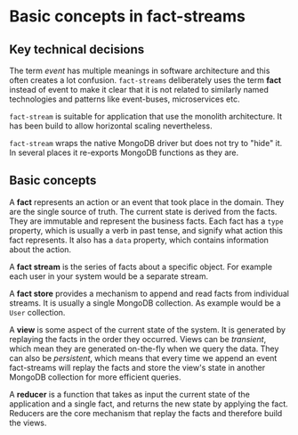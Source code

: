 # Basic concepts in fact-streams

## Key technical decisions

The term *event* has multiple meanings in software architecture and this often creates a lot confusion. `fact-streams` deliberately uses the term **fact** instead of event to make it clear that it is not related to similarly named technologies and patterns like event-buses, microservices etc.

`fact-stream` is suitable for application that use the monolith architecture. It has been build to allow horizontal scaling nevertheless.

`fact-stream` wraps the native MongoDB driver but does not try to "hide" it. In several places it re-exports MongoDB functions as they are.

## Basic concepts

A **fact** represents an action or an event that took place in the domain. They are the single source of truth. The current state is derived from the facts. They are immutable and represent the business facts. Each fact has a `type` property, which is usually a verb in past tense, and signify what action this fact represents. It also has a `data` property, which contains information about the action.

A **fact stream** is the series of facts about a specific object. For example each user in your system would be a separate stream.

A **fact store** provides a mechanism to append and read facts from individual streams. It is usually a single MongoDB collection. As example would be a `User` collection.

A **view** is some aspect of the current state of the system. It is generated by replaying the facts in the order they occurred. Views can be *transient*, which mean they are generated on-the-fly when we query the data. They can also be *persistent*, which means that every time we append an event fact-streams will replay the facts and store the view's state in another MongoDB collection for more efficient queries.

A **reducer** is a function that takes as input the current state of the application and a single fact, and returns the new state by applying the fact. Reducers are the core mechanism that replay the facts and therefore build the views.
